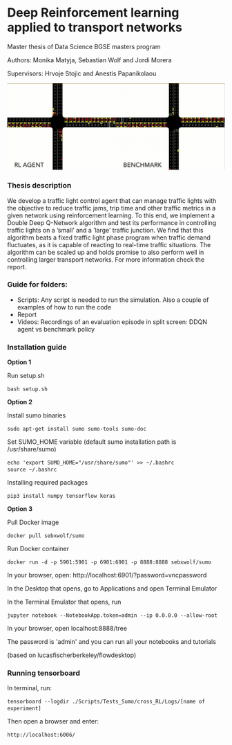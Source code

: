 # Deep Reinforcement learning applied to transport networks

Master thesis of Data Science BGSE masters program

Authors: Monika Matyja, Sebastian Wolf and Jordi Morera

Supervisors: Hrvoje Stojic and Anestis Papanikolaou

![](ddqn_traffic_demo.gif)

### Thesis description

We develop a traffic light control agent that can manage traffic lights with the objective to reduce traffic jams, trip time and other traffic metrics in a given network using reinforcement learning. To this end, we implement a Double Deep Q-Network algorithm and test its performance in controlling traffic lights on a ’small’ and a ’large’ traffic junction. We find that this algorithm beats a fixed traffic light phase program when traffic demand fluctuates, as it is capable of reacting to real-time traffic situations. The algorithm can be scaled up and holds promise to also perform well in controlling larger transport networks. For more information check the report.

### Guide for folders:

- Scripts: Any script is needed to run the simulation. Also a couple of examples of how to run the code
- Report
- Videos: Recordings of an evaluation episode in split screen: DDQN agent vs benchmark policy

### Installation guide

**Option 1**

Run setup.sh

```
bash setup.sh
```

**Option 2**

Install sumo binaries

```
sudo apt-get install sumo sumo-tools sumo-doc
```

Set SUMO_HOME variable (default sumo installation path is /usr/share/sumo)

```
echo 'export SUMO_HOME="/usr/share/sumo"' >> ~/.bashrc
source ~/.bashrc
```
Installing required packages

```
pip3 install numpy tensorflow keras
```

**Option 3**

 Pull Docker image
```
docker pull sebxwolf/sumo
```

 Run Docker container
```
docker run -d -p 5901:5901 -p 6901:6901 -p 8888:8888 sebxwolf/sumo
```
In your browser, open:
http://localhost:6901/?password=vncpassword

 In the Desktop that opens, go to Applications and open Terminal Emulator

 In the Terminal Emulator that opens, run
```
jupyter notebook --NotebookApp.token=admin --ip 0.0.0.0 --allow-root
```

 In your browser, open
localhost:8888/tree

 The password is 'admin' and you can run all your notebooks and tutorials

 (based on lucasfischerberkeley/flowdesktop)

### Running tensorboard
In terminal, run:
```
tensorboard --logdir ./Scripts/Tests_Sumo/cross_RL/Logs/[name of experiment]
```
Then open a browser and enter:
```
http://localhost:6006/
```
